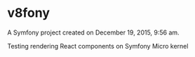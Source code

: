 v8fony
======

A Symfony project created on December 19, 2015, 9:56 am.

Testing rendering React components on Symfony Micro kernel
